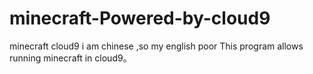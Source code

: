 # minecraft-Powered-by-cloud9
minecraft cloud9
i am chinese ,so my english poor
This program allows running minecraft in cloud9。


